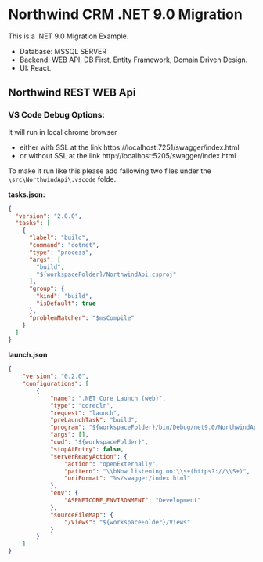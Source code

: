 # Northwind CRM .NET 9.0 Migration

This is a .NET 9.0 Migration Example.
- Database: MSSQL SERVER
- Backend: WEB API, DB First, Entity Framework, Domain Driven Design.
- UI: React. 

## Northwind REST WEB Api

### VS Code Debug Options:
It will run in local chrome browser 
- either with SSL at the link https://localhost:7251/swagger/index.html
- or without SSL at the link http://localhost:5205/swagger/index.html

To make it run like this please add fallowing two files under the ```\src\NorthwindApi\.vscode``` folde.

**tasks.json:**
```json
{
  "version": "2.0.0",
  "tasks": [
    {
      "label": "build",
      "command": "dotnet",
      "type": "process",
      "args": [
        "build",
        "${workspaceFolder}/NorthwindApi.csproj"
      ],
      "group": {
        "kind": "build",
        "isDefault": true
      },
      "problemMatcher": "$msCompile"
    }
  ]
}
```
**launch.json**
```json
{
    "version": "0.2.0",
    "configurations": [
        {
            "name": ".NET Core Launch (web)",
            "type": "coreclr",
            "request": "launch",
            "preLaunchTask": "build",
            "program": "${workspaceFolder}/bin/Debug/net9.0/NorthwindApi.dll",
            "args": [],
            "cwd": "${workspaceFolder}",
            "stopAtEntry": false,
            "serverReadyAction": {
                "action": "openExternally",
                "pattern": "\\bNow listening on:\\s+(https?://\\S+)",
                "uriFormat": "%s/swagger/index.html"
            },
            "env": {
                "ASPNETCORE_ENVIRONMENT": "Development"
            },
            "sourceFileMap": {
                "/Views": "${workspaceFolder}/Views"
            }
        }
    ]
}

```


